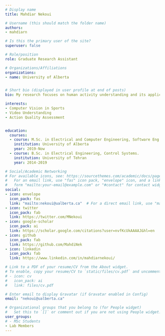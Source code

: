 ```yaml
---
# Display name
title: Mahdiar Nekoui

# Username (this should match the folder name)
authors:
- mahdiarn

# Is this the primary user of the site?
superuser: false

# Role/position
role: Graduate Research Assistant

# Organizations/Affiliations
organizations:
- name: University of Alberta


# Short bio (displayed in user profile at end of posts)
bio: My research focuses on human activity understanding and its applications in sports performance analysis.

interests:
- Computer Vision in Sports
- Video Understanding
- Action Quality Assessment


education:
  courses:
  - course: M.Sc. in Electrical and Computer Engineering, Software Eng And Intelligent Sys.
    institution: University of Alberta 
    year: 2019-Now
  - course: B.Sc. in Electrical Engineering, Control Systems.
    institution: University of Tehran
    year: 2014-2019

# Social/Academic Networking
# For available icons, see: https://sourcethemes.com/academic/docs/page-builder/#icons
#   For an email link, use "fas" icon pack, "envelope" icon, and a link in the
#   form "mailto:your-email@example.com" or "#contact" for contact widget.
social:
- icon: envelope 
  icon_pack: fas
  link: "mailto:nekoui@ualberta.ca"  # For a direct email link, use "mailto:test@example.org".
- icon: twitter
  icon_pack: fab
  link: https://twitter.com/MNekoui
- icon: google-scholar
  icon_pack: ai
  link: https://scholar.google.com/citations?user=nvfKcUkAAAAJ&hl=en
- icon: github
  icon_pack: fab
  link: https://github.com/MahdiNek
- icon: linkedin
  icon_pack: fab
  link: https://www.linkedin.com/in/mahdiarnekoui/

# Link to a PDF of your resume/CV from the About widget.
# To enable, copy your resume/CV to `static/files/cv.pdf` and uncomment the lines below.
# - icon: cv
#   icon_pack: ai
#   link: files/cv.pdf

# Enter email to display Gravatar (if Gravatar enabled in Config)
email: "nekoui@ualberta.ca"

# Organizational groups that you belong to (for People widget)
#   Set this to `[]` or comment out if you are not using People widget.
user_groups:
# - MSc Students
- Lab Members
---
```


